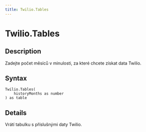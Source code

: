 ```yaml
---
title: Twilio.Tables
---
```


# Twilio.Tables


## Description

Zadejte počet měsíců v minulosti, za které chcete získat data Twilio.


## Syntax

```powerquery
Twilio.Tables(
    historyMonths as number
) as table
```


## Details

Vrátí tabulku s příslušnými daty Twilio.


